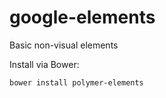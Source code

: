 google-elements
===============

Basic non-visual elements

Install via Bower:

    bower install polymer-elements
